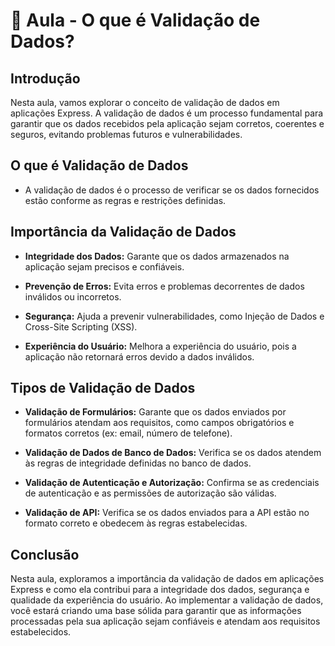 # 📘 Aula - O que é Validação de Dados?

## Introdução

Nesta aula, vamos explorar o conceito de validação de dados em aplicações Express. A validação de dados é um processo fundamental para garantir que os dados recebidos pela aplicação sejam corretos, coerentes e seguros, evitando problemas futuros e vulnerabilidades.

## O que é Validação de Dados

- A validação de dados é o processo de verificar se os dados fornecidos estão conforme as regras e restrições definidas.

## Importância da Validação de Dados

- **Integridade dos Dados:** Garante que os dados armazenados na aplicação sejam precisos e confiáveis.

- **Prevenção de Erros:** Evita erros e problemas decorrentes de dados inválidos ou incorretos.

- **Segurança:** Ajuda a prevenir vulnerabilidades, como Injeção de Dados e Cross-Site Scripting (XSS).

- **Experiência do Usuário:** Melhora a experiência do usuário, pois a aplicação não retornará erros devido a dados inválidos.

## Tipos de Validação de Dados

- **Validação de Formulários:** Garante que os dados enviados por formulários atendam aos requisitos, como campos obrigatórios e formatos corretos (ex: email, número de telefone).

- **Validação de Dados de Banco de Dados:** Verifica se os dados atendem às regras de integridade definidas no banco de dados.

- **Validação de Autenticação e Autorização:** Confirma se as credenciais de autenticação e as permissões de autorização são válidas.

- **Validação de API:** Verifica se os dados enviados para a API estão no formato correto e obedecem às regras estabelecidas.

## Conclusão

Nesta aula, exploramos a importância da validação de dados em aplicações Express e como ela contribui para a integridade dos dados, segurança e qualidade da experiência do usuário. Ao implementar a validação de dados, você estará criando uma base sólida para garantir que as informações processadas pela sua aplicação sejam confiáveis e atendam aos requisitos estabelecidos.